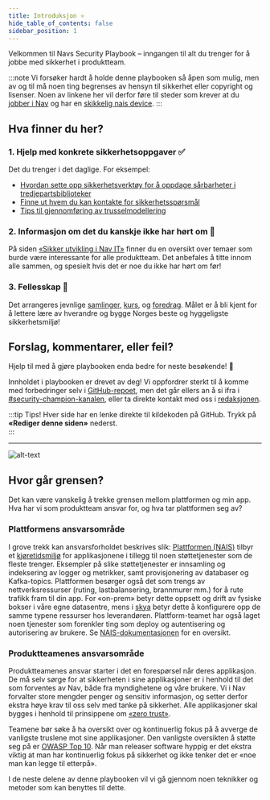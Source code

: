 ```yaml
---
title: Introduksjon ⭐
hide_table_of_contents: false
sidebar_position: 1
---
```


Velkommen til Navs Security Playbook – inngangen til alt du trenger for å jobbe med sikkerhet i produktteam.

:::note
Vi forsøker hardt å holde denne playbooken så åpen som mulig, men av og til må noen ting begrenses av hensyn til sikkerhet eller copyright og lisenser. Noen av linkene her vil derfor føre til steder som krever at du [jobber i Nav](https://www.detsombetyrnoe.no/) og har en [skikkelig nais device](https://doc.nais.io/device/).
:::

## Hva finner du her?

### 1. Hjelp med konkrete sikkerhetsoppgaver ✅

Det du trenger i det daglige. For eksempel:

- [Hvordan sette opp sikkerhetsverktøy for å oppdage sårbarheter i tredjepartsbiblioteker](/docs/sikker-utvikling/tredjepartskode)
- [Finne ut hvem du kan kontakte for sikkerhetsspørsmål](/docs/lenker)
- [Tips til gjennomføring av trusselmodellering](/docs/sikker-utvikling/trusselmodellering)

### 2. Informasjon om det du kanskje ikke har hørt om 💭

På siden [«Sikker utvikling i Nav IT»](/docs/sikker-utvikling) finner du en oversikt over temaer som burde være interessante for alle produktteam. Det anbefales å titte innom alle sammen, og spesielt hvis det er noe du ikke har hørt om før!

### 3. Fellesskap 💖

Det arrangeres jevnlige [samlinger](/docs/events/2022-01-11-kickoff), [kurs](/docs/events/2022-01-20-kurs-hyf), og [foredrag](/docs/events/2021-11-22-stranger-danger). Målet er å bli kjent for å lettere lære av hverandre og bygge Norges beste og hyggeligste sikkerhetsmiljø!

## Forslag, kommentarer, eller feil?

Hjelp til med å gjøre playbooken enda bedre for neste besøkende! 🥰

Innholdet i playbooken er drevet av deg! Vi oppfordrer sterkt til å komme med forbedringer selv i [GitHub-repoet](https://github.com/navikt/security-playbook), men det går ellers an å si ifra i [#security-champion-kanalen](https://nav-it.slack.com/archives/CN8N938K1), eller ta direkte kontakt med oss i [redaksjonen](https://teamkatalog.nav.no/team/b5915f11-0740-4a2e-b767-6ac5c407e9c7).

:::tip Tips!
Hver side har en lenke direkte til kildekoden på GitHub. Trykk på **«Rediger denne siden»** nederst.  
:::

---

![alt-text](../static/img/sec-small.webp)

## Hvor går grensen?

Det kan være vanskelig å trekke grensen mellom plattformen og min app. Hva har vi som produktteam ansvar for, og hva tar plattformen seg av?

### Plattformens ansvarsområde

I grove trekk kan ansvarsforholdet beskrives slik: [Plattformen (NAIS)](https://nais.io) tilbyr et [kjøretidsmiljø](https://kubernetes.io/) for applikasjonene i tillegg til noen støttetjenester som de fleste trenger. Eksempler på slike støttetjenester er innsamling og indeksering av logger og metrikker, samt provisjonering av databaser og Kafka-topics. Plattformen besørger også det som trengs av nettverksressurser (ruting, lastbalansering, brannmurer mm.) for å rute trafikk fram til din app. For «on-prem» betyr dette oppsett og drift av fysiske bokser i våre egne datasentre, mens i [skya](https://cloud.google.com/) betyr dette å konfigurere opp de samme typene ressurser hos leverandøren. Plattform-teamet har også laget noen tjenester som forenkler ting som deploy og autentisering og autorisering av brukere. Se [NAIS-dokumentasjonen](https://doc.nais.io) for en oversikt.

### Produktteamenes ansvarsområde

Produktteamenes ansvar starter i det en forespørsel når deres applikasjon. De må selv sørge for at sikkerheten i sine applikasjoner er i henhold til det som forventes av Nav, både fra myndighetene og våre brukere. Vi i Nav forvalter store mengder penger og sensitiv informasjon, og setter derfor ekstra høye krav til oss selv med tanke på sikkerhet. Alle applikasjoner skal bygges i henhold til prinsippene om [«zero trust»](https://en.wikipedia.org/wiki/Zero_trust_security_model).

Teamene bør søke å ha oversikt over og kontinuerlig fokus på å avverge de vanligste truslene mot sine applikasjoner. Den vanligste oversikten å støtte seg på er [OWASP Top 10](https://owasp.org/www-project-top-ten/). Når man releaser software hyppig er det ekstra viktig at man har kontinuerlig fokus på sikkerhet og ikke tenker det er «noe man kan legge til etterpå».

I de neste delene av denne playbooken vil vi gå gjennom noen teknikker og metoder som kan benyttes til dette.
